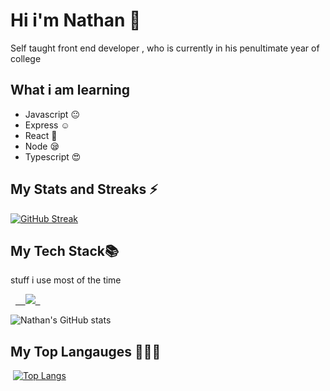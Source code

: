 # Hi i'm Nathan 🤘

 Self taught front end developer ,
who is currently in his penultimate year of college

## What i am learning

- Javascript 😐
- Express ☺
- React 🤑
- Node 😪
- Typescript 😍

## My Stats and Streaks ⚡
[![GitHub Streak](https://github-readme-streak-stats.herokuapp.com?user=Nathan-Somto&theme=synthwave)](https://git.io/streak-stats)

## My Tech Stack📚

stuff i use most of the time

<p align="left">
  <a href="https://skillicons.dev">
    <img src="https://skillicons.dev/icons?i=git,c,js,html,css,express,tailwind,ts,nodejs,mongodb,react&theme=dark" />
  </a>
</p>

![Nathan's GitHub stats](https://github-readme-stats.vercel.app/api?username=Nathan-Somto&show_icons=true&theme=synthwave)

## My Top Langauges 👨‍💻🤓

 [![Top Langs](https://github-readme-stats.vercel.app/api/top-langs/?username=Nathan-Somto&layout=compact)](https://github.com/anuraghazra/github-readme-stats)
<!---
wildcatmidnight883/wildcatmidnight883 is a ✨ special ✨ repository because its `README.md` (this file) appears on your GitHub profile.
You can click the Preview link to take a look at your changes.
--->
